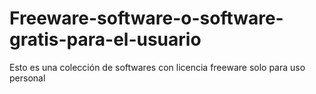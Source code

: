 # Freeware-software-o-software-gratis-para-el-usuario
Esto es una colección de softwares con licencia freeware solo para uso personal
